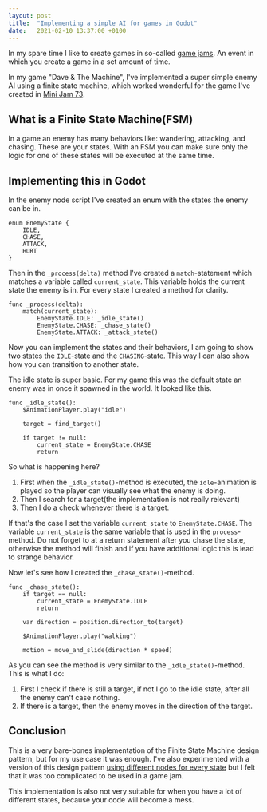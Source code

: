 ```yaml
---
layout: post
title:  "Implementing a simple AI for games in Godot"
date:   2021-02-10 13:37:00 +0100
---
```

In my spare time I like to create games in so-called [game jams](https://en.wikipedia.org/wiki/Game_jam). An event in 
which you create a game in a set amount of time.

In my game "Dave & The Machine", I've implemented a super simple enemy AI using a finite state machine, which worked 
wonderful for the game I've created in [Mini Jam 73](https://robbertstevens.itch.io/dave-and-the-machine).

## What is a Finite State Machine(FSM)
In a game an enemy has many behaviors like: wandering, attacking, and chasing. These are your states. With an FSM you 
can make sure only the logic for one of these states will be executed at the same time. 

## Implementing this in Godot
In the enemy node script I've created an enum with the states the enemy can be in.
```gdscript
enum EnemyState {
    IDLE,
    CHASE,
    ATTACK,
    HURT
}
```

Then in the `_process(delta)` method I've created a `match`-statement which matches a variable called `current_state`. 
This variable holds the current state the enemy is in. For every state I created a method for clarity.

```gdscript
func _process(delta):
    match(current_state):
        EnemyState.IDLE: _idle_state()
        EnemyState.CHASE: _chase_state()
        EnemyState.ATTACK: _attack_state()
```

Now you can implement the states and their behaviors, I am going to show two states the `IDLE`-state and the 
`CHASING`-state. This way I can also show how you can transition to another state.

The idle state is super basic. For my game this was the default state an enemy was in once it spawned in the world. 
It looked like this.

```gdscript
func _idle_state():
    $AnimationPlayer.play("idle")
    
    target = find_target()
    
    if target != null:
        current_state = EnemyState.CHASE
        return
```
So what is happening here? 
1. First when the `_idle_state()`-method is executed, the `idle`-animation is played so the player can visually see what 
   the enemy is doing. 
2. Then I search for a target(the implementation is not really relevant)
3. Then I do a check whenever there is a target. 
   
If that's the case I set the variable `current_state` to `EnemyState.CHASE`. The variable `current_state` is the same 
variable that is used in the `process`-method. Do not forget to at a return statement after you chase the state, 
otherwise the method will finish and if you have additional logic this is lead to strange behavior.

Now let's see how I created the `_chase_state()`-method.

```gdscript
func _chase_state():
    if target == null:
        current_state = EnemyState.IDLE
        return 
    
    var direction = position.direction_to(target)
    
    $AnimationPlayer.play("walking")
    
    motion = move_and_slide(direction * speed)
```

As you can see the method is very similar to the `_idle_state()`-method. This is what I do:
1. First I check if there is still a target, if not I go to the idle state, after all the enemy can't case nothing.
3. If there is a target, then the enemy moves in the direction of the target.

## Conclusion 
This is a very bare-bones implementation of the Finite State Machine design pattern, but for my use case it was enough.
I've also experimented with a version of this design pattern [using different nodes for every state](https://github.com/robbertstevens/godot-statemachine) 
but I felt that it was too complicated to be used in a game jam. 

This implementation is also not very suitable for when you have a lot of different states, because your code will become a mess.

